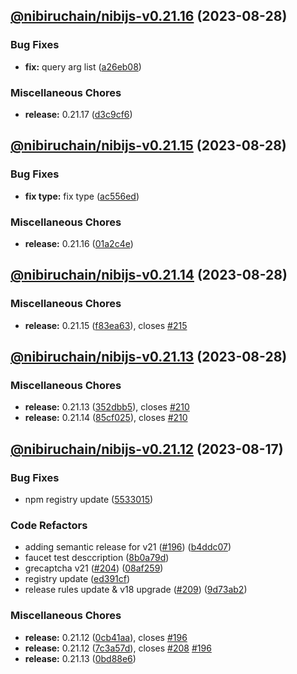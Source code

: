 ## [@nibiruchain/nibijs-v0.21.16](https://github.com/NibiruChain/ts-sdk/compare/@nibiruchain/nibijs-v0.21.15...@nibiruchain/nibijs-v0.21.16) (2023-08-28)

### Bug Fixes

- **fix:** query arg list ([a26eb08](https://github.com/NibiruChain/ts-sdk/commit/a26eb08b6f3705921e4a7695ada91d19015c3530))

### Miscellaneous Chores

- **release:** 0.21.17 ([d3c9cf6](https://github.com/NibiruChain/ts-sdk/commit/d3c9cf62b9f8072c1d1fcebb4b8248cc5f7fe09f))

## [@nibiruchain/nibijs-v0.21.15](https://github.com/NibiruChain/ts-sdk/compare/@nibiruchain/nibijs-v0.21.14...@nibiruchain/nibijs-v0.21.15) (2023-08-28)

### Bug Fixes

- **fix type:** fix type ([ac556ed](https://github.com/NibiruChain/ts-sdk/commit/ac556ed576ad70f4379723883a87bd3960fccfbe))

### Miscellaneous Chores

- **release:** 0.21.16 ([01a2c4e](https://github.com/NibiruChain/ts-sdk/commit/01a2c4ea1bbe8f164311bd883e682e8fc88f6b94))

## [@nibiruchain/nibijs-v0.21.14](https://github.com/NibiruChain/ts-sdk/compare/@nibiruchain/nibijs-v0.21.13...@nibiruchain/nibijs-v0.21.14) (2023-08-28)

### Miscellaneous Chores

- **release:** 0.21.15 ([f83ea63](https://github.com/NibiruChain/ts-sdk/commit/f83ea6385a455fdd276589ddf4b07260b5c99fd2)), closes [#215](https://github.com/NibiruChain/ts-sdk/issues/215)

## [@nibiruchain/nibijs-v0.21.13](https://github.com/NibiruChain/ts-sdk/compare/@nibiruchain/nibijs-v0.21.12...@nibiruchain/nibijs-v0.21.13) (2023-08-28)

### Miscellaneous Chores

- **release:** 0.21.13 ([352dbb5](https://github.com/NibiruChain/ts-sdk/commit/352dbb59db600694126753e60679d4996f159c42)), closes [#210](https://github.com/NibiruChain/ts-sdk/issues/210)
- **release:** 0.21.14 ([85cf025](https://github.com/NibiruChain/ts-sdk/commit/85cf0257a1888ab997e089cae0127e85d1a0889c)), closes [#210](https://github.com/NibiruChain/ts-sdk/issues/210)

## [@nibiruchain/nibijs-v0.21.12](https://github.com/NibiruChain/ts-sdk/compare/@nibiruchain/nibijs-v0.21.11...@nibiruchain/nibijs-v0.21.12) (2023-08-17)

### Bug Fixes

- npm registry update ([5533015](https://github.com/NibiruChain/ts-sdk/commit/55330150f5bf75fb6863da4e8eccd79e49893bb8))

### Code Refactors

- adding semantic release for v21 ([#196](https://github.com/NibiruChain/ts-sdk/issues/196)) ([b4ddc07](https://github.com/NibiruChain/ts-sdk/commit/b4ddc078042322610c6d1006edd758d84dedf7b8))
- faucet test desccription ([8b0a79d](https://github.com/NibiruChain/ts-sdk/commit/8b0a79d226857e2bf3b11b82a60a0dec9d85b19f))
- grecaptcha v21 ([#204](https://github.com/NibiruChain/ts-sdk/issues/204)) ([08af259](https://github.com/NibiruChain/ts-sdk/commit/08af259012c68dad2986b6ead8bf54cf07e1235a))
- registry update ([ed391cf](https://github.com/NibiruChain/ts-sdk/commit/ed391cf6cd2e097c55d88ce235d0308ac8685d4f))
- release rules update & v18 upgrade ([#209](https://github.com/NibiruChain/ts-sdk/issues/209)) ([9d73ab2](https://github.com/NibiruChain/ts-sdk/commit/9d73ab2061b9da72bed21f7d81b35958fd1f8637))

### Miscellaneous Chores

- **release:** 0.21.12 ([0cb41aa](https://github.com/NibiruChain/ts-sdk/commit/0cb41aa49328aa848932b15c520e8f31f942ee28)), closes [#196](https://github.com/NibiruChain/ts-sdk/issues/196)
- **release:** 0.21.12 ([7c3a57d](https://github.com/NibiruChain/ts-sdk/commit/7c3a57deb80f8fde92ec0517cf1d9c1cba35c37a)), closes [#208](https://github.com/NibiruChain/ts-sdk/issues/208) [#196](https://github.com/NibiruChain/ts-sdk/issues/196)
- **release:** 0.21.13 ([0bd88e6](https://github.com/NibiruChain/ts-sdk/commit/0bd88e6cabf2b7c076674eb00069b629b3c71c41))

